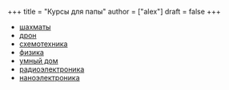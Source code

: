 +++
title = "Курсы для папы"
author = ["alex"]
draft = false
+++

-   [шахматы](https://skillbox.ru/course/profession-chess/)
-   [дрон](https://skillbox.ru/course/drone-pilot/)
-   [схемотехника](https://etu.ru/ru/povyshenie-kvalifikacii/distancionnoe-kursy/cifrovaya-shemotehnika-bazovyj-kurs)
-   [физика](https://stepik.org/course/155/promo)
-   [умный дом](https://stepik.org/course/125483/promo?search=1983181773)
-   [радиоэлектроника](https://stepik.org/course/67006/promo?search=1983181777)
-   [наноэлектроника](https://stepik.org/course/67005/promo?search=1983183551)

